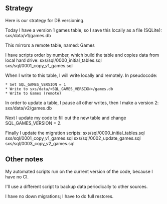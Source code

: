 Strategy
--------

Here is our strategy for DB versioning.

Today I have a version 1 games table, so I save this locally as a file (SQLite):
sxs/data/v1/games.db

This mirrors a remote table, named:
Games

I have scripts order by number, which build the table and copies data from local hard drive:
sxs/sql/0000_initial_tables.sql
sxs/sql/0001_copy_v1_games.sql

When I write to this table, I will write locally and remotely.  In pseudocode:

	* Set SQL_GAMES_VERSION = 1
	* Write to sxs/data/<SQL_GAMES_VERSION>/games.db
	* Write to Games (remote)

In order to update a table, I pause all other writes, then I make a version 2:
sxs/data/v2/games.db

Next I update my code to fill out the new table and change SQL_GAMES_VERSION = 2.

Finally I update the migration scripts:
sxs/sql/0000_initial_tables.sql
sxs/sql/0001_copy_v1_games.sql
sxs/sql/0002_update_games.sql
sxs/sql/0003_copy_v2_games.sql

Other notes
-----------

My automated scripts run on the current version of the code, because I have no CI.

I'll use a different script to backup data periodically to other sources.

I have no down migrations; I have to do full restores.